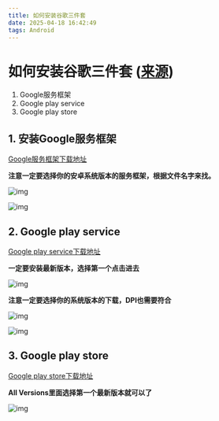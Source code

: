 ```yaml
---
title: 如何安装谷歌三件套
date: 2025-04-18 16:42:49
tags: Android
---
```


# 如何安装谷歌三件套 ([来源](https://github.com/hideuvpn/android-google-play-store))
1. Google服务框架
2. Google play service
3. Google play store  

## 1. 安装Google服务框架

[Google服务框架下载地址](https://www.apkmirror.com/apk/google-inc/google-services-framework/)

**注意一定要选择你的安卓系统版本的服务框架，根据文件名字来找。**

![img](google-play-framework-01.png)

![img](google-play-framework-02.png)

## 2. Google play service

[Google play service下载地址](https://www.apkmirror.com/apk/google-inc/google-play-services/)

**一定要安装最新版本，选择第一个点击进去**

![img](google-play-service-01.png)

**注意一定要选择你的系统版本的下载，DPI也需要符合**

![img](google-play-service-02.png)

![img](google-play-service-03.png)

## 3. Google play store

[Google play store下载地址](https://www.apkmirror.com/apk/google-inc/google-play-store/)

**All Versions里面选择第一个最新版本就可以了**

![img](google-play-store-01.png)

